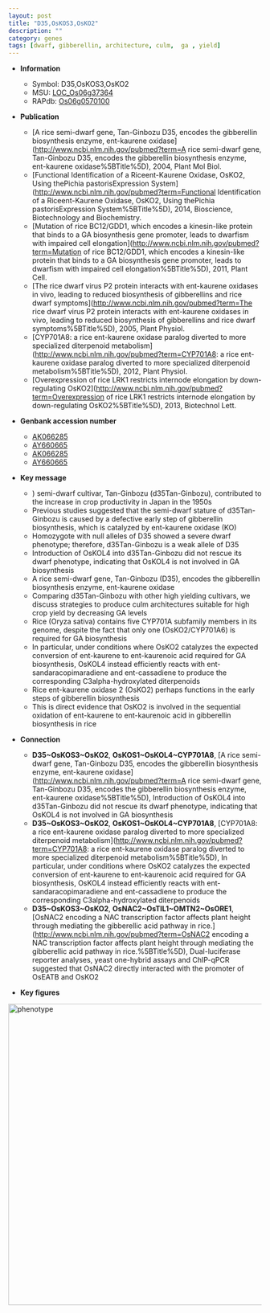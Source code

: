 ```yaml
---
layout: post
title: "D35,OsKOS3,OsKO2"
description: ""
category: genes
tags: [dwarf, gibberellin, architecture, culm,  ga , yield]
---
```


* **Information**  
    + Symbol: D35,OsKOS3,OsKO2  
    + MSU: [LOC_Os06g37364](http://rice.plantbiology.msu.edu/cgi-bin/ORF_infopage.cgi?orf=LOC_Os06g37364)  
    + RAPdb: [Os06g0570100](http://rapdb.dna.affrc.go.jp/viewer/gbrowse_details/irgsp1?name=Os06g0570100)  

* **Publication**  
    + [A rice semi-dwarf gene, Tan-Ginbozu D35, encodes the gibberellin biosynthesis enzyme, ent-kaurene oxidase](http://www.ncbi.nlm.nih.gov/pubmed?term=A rice semi-dwarf gene, Tan-Ginbozu D35, encodes the gibberellin biosynthesis enzyme, ent-kaurene oxidase%5BTitle%5D), 2004, Plant Mol Biol.
    + [Functional Identification of a Riceent-Kaurene Oxidase, OsKO2, Using thePichia pastorisExpression System](http://www.ncbi.nlm.nih.gov/pubmed?term=Functional Identification of a Riceent-Kaurene Oxidase, OsKO2, Using thePichia pastorisExpression System%5BTitle%5D), 2014, Bioscience, Biotechnology and Biochemistry.
    + [Mutation of rice BC12/GDD1, which encodes a kinesin-like protein that binds to a GA biosynthesis gene promoter, leads to dwarfism with impaired cell elongation](http://www.ncbi.nlm.nih.gov/pubmed?term=Mutation of rice BC12/GDD1, which encodes a kinesin-like protein that binds to a GA biosynthesis gene promoter, leads to dwarfism with impaired cell elongation%5BTitle%5D), 2011, Plant Cell.
    + [The rice dwarf virus P2 protein interacts with ent-kaurene oxidases in vivo, leading to reduced biosynthesis of gibberellins and rice dwarf symptoms](http://www.ncbi.nlm.nih.gov/pubmed?term=The rice dwarf virus P2 protein interacts with ent-kaurene oxidases in vivo, leading to reduced biosynthesis of gibberellins and rice dwarf symptoms%5BTitle%5D), 2005, Plant Physiol.
    + [CYP701A8: a rice ent-kaurene oxidase paralog diverted to more specialized diterpenoid metabolism](http://www.ncbi.nlm.nih.gov/pubmed?term=CYP701A8: a rice ent-kaurene oxidase paralog diverted to more specialized diterpenoid metabolism%5BTitle%5D), 2012, Plant Physiol.
    + [Overexpression of rice LRK1 restricts internode elongation by down-regulating OsKO2](http://www.ncbi.nlm.nih.gov/pubmed?term=Overexpression of rice LRK1 restricts internode elongation by down-regulating OsKO2%5BTitle%5D), 2013, Biotechnol Lett.

* **Genbank accession number**  
    + [AK066285](http://www.ncbi.nlm.nih.gov/nuccore/AK066285)
    + [AY660665](http://www.ncbi.nlm.nih.gov/nuccore/AY660665)
    + [AK066285](http://www.ncbi.nlm.nih.gov/nuccore/AK066285)
    + [AY660665](http://www.ncbi.nlm.nih.gov/nuccore/AY660665)

* **Key message**  
    + ) semi-dwarf cultivar, Tan-Ginbozu (d35Tan-Ginbozu), contributed to the increase in crop productivity in Japan in the 1950s
    + Previous studies suggested that the semi-dwarf stature of d35Tan-Ginbozu is caused by a defective early step of gibberellin biosynthesis, which is catalyzed by ent-kaurene oxidase (KO)
    + Homozygote with null alleles of D35 showed a severe dwarf phenotype; therefore, d35Tan-Ginbozu is a weak allele of D35
    + Introduction of OsKOL4 into d35Tan-Ginbozu did not rescue its dwarf phenotype, indicating that OsKOL4 is not involved in GA biosynthesis
    + A rice semi-dwarf gene, Tan-Ginbozu (D35), encodes the gibberellin biosynthesis enzyme, ent-kaurene oxidase
    + Comparing d35Tan-Ginbozu with other high yielding cultivars, we discuss strategies to produce culm architectures suitable for high crop yield by decreasing GA levels
    + Rice (Oryza sativa) contains five CYP701A subfamily members in its genome, despite the fact that only one (OsKO2/CYP701A6) is required for GA biosynthesis
    + In particular, under conditions where OsKO2 catalyzes the expected conversion of ent-kaurene to ent-kaurenoic acid required for GA biosynthesis, OsKOL4 instead efficiently reacts with ent-sandaracopimaradiene and ent-cassadiene to produce the corresponding C3alpha-hydroxylated diterpenoids
    + Rice ent-kaurene oxidase 2 (OsKO2) perhaps functions in the early steps of gibberellin biosynthesis
    + This is direct evidence that OsKO2 is involved in the sequential oxidation of ent-kaurene to ent-kaurenoic acid in gibberellin biosynthesis in rice

* **Connection**  
    + __D35~OsKOS3~OsKO2__, __OsKOS1~OsKOL4~CYP701A8__, [A rice semi-dwarf gene, Tan-Ginbozu D35, encodes the gibberellin biosynthesis enzyme, ent-kaurene oxidase](http://www.ncbi.nlm.nih.gov/pubmed?term=A rice semi-dwarf gene, Tan-Ginbozu D35, encodes the gibberellin biosynthesis enzyme, ent-kaurene oxidase%5BTitle%5D), Introduction of OsKOL4 into d35Tan-Ginbozu did not rescue its dwarf phenotype, indicating that OsKOL4 is not involved in GA biosynthesis
    + __D35~OsKOS3~OsKO2__, __OsKOS1~OsKOL4~CYP701A8__, [CYP701A8: a rice ent-kaurene oxidase paralog diverted to more specialized diterpenoid metabolism](http://www.ncbi.nlm.nih.gov/pubmed?term=CYP701A8: a rice ent-kaurene oxidase paralog diverted to more specialized diterpenoid metabolism%5BTitle%5D), In particular, under conditions where OsKO2 catalyzes the expected conversion of ent-kaurene to ent-kaurenoic acid required for GA biosynthesis, OsKOL4 instead efficiently reacts with ent-sandaracopimaradiene and ent-cassadiene to produce the corresponding C3alpha-hydroxylated diterpenoids
    + __D35~OsKOS3~OsKO2__, __OsNAC2~OsTIL1~OMTN2~OsORE1__, [OsNAC2 encoding a NAC transcription factor affects plant height through mediating the gibberellic acid pathway in rice.](http://www.ncbi.nlm.nih.gov/pubmed?term=OsNAC2 encoding a NAC transcription factor affects plant height through mediating the gibberellic acid pathway in rice.%5BTitle%5D), Dual-luciferase reporter analyses, yeast one-hybrid assays and ChIP-qPCR suggested that OsNAC2 directly interacted with the promoter of OsEATB and OsKO2

* **Key figures**  
<img src="http://ricencode.github.io/images/OsKOS3~OsKO2.pheno.png" alt="phenotype"  style="width: 600px;"/>



